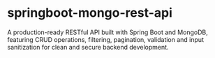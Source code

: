 # springboot-mongo-rest-api
A production-ready RESTful API built with Spring Boot and MongoDB, featuring CRUD operations, filtering, pagination, validation and input sanitization for clean and secure backend development.
